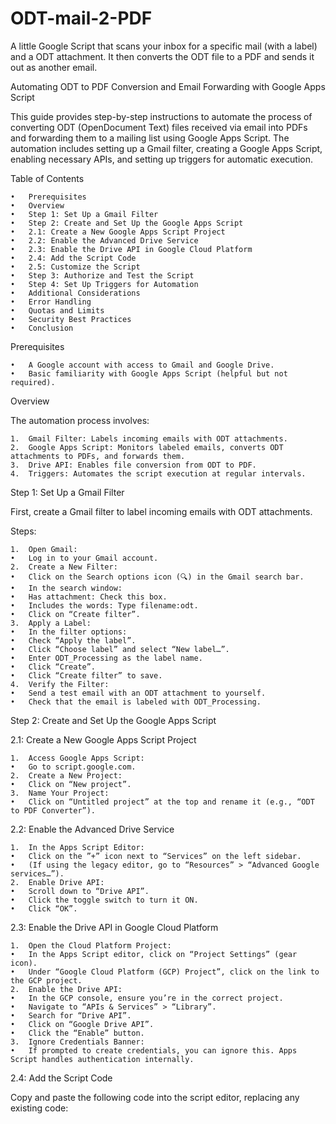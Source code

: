 # ODT-mail-2-PDF
A little Google Script that scans your inbox for a specific mail (with a label) and a ODT attachment. It then converts the ODT file to a PDF and sends it out as another email.



Automating ODT to PDF Conversion and Email Forwarding with Google Apps Script

This guide provides step-by-step instructions to automate the process of converting ODT (OpenDocument Text) files received via email into PDFs and forwarding them to a mailing list using Google Apps Script. The automation includes setting up a Gmail filter, creating a Google Apps Script, enabling necessary APIs, and setting up triggers for automatic execution.

Table of Contents

	•	Prerequisites
	•	Overview
	•	Step 1: Set Up a Gmail Filter
	•	Step 2: Create and Set Up the Google Apps Script
	•	2.1: Create a New Google Apps Script Project
	•	2.2: Enable the Advanced Drive Service
	•	2.3: Enable the Drive API in Google Cloud Platform
	•	2.4: Add the Script Code
	•	2.5: Customize the Script
	•	Step 3: Authorize and Test the Script
	•	Step 4: Set Up Triggers for Automation
	•	Additional Considerations
	•	Error Handling
	•	Quotas and Limits
	•	Security Best Practices
	•	Conclusion

Prerequisites

	•	A Google account with access to Gmail and Google Drive.
	•	Basic familiarity with Google Apps Script (helpful but not required).

Overview

The automation process involves:

	1.	Gmail Filter: Labels incoming emails with ODT attachments.
	2.	Google Apps Script: Monitors labeled emails, converts ODT attachments to PDFs, and forwards them.
	3.	Drive API: Enables file conversion from ODT to PDF.
	4.	Triggers: Automates the script execution at regular intervals.

Step 1: Set Up a Gmail Filter

First, create a Gmail filter to label incoming emails with ODT attachments.

Steps:

	1.	Open Gmail:
	•	Log in to your Gmail account.
	2.	Create a New Filter:
	•	Click on the Search options icon (🔍) in the Gmail search bar.
	•	In the search window:
	•	Has attachment: Check this box.
	•	Includes the words: Type filename:odt.
	•	Click on “Create filter”.
	3.	Apply a Label:
	•	In the filter options:
	•	Check “Apply the label”.
	•	Click “Choose label” and select “New label…”.
	•	Enter ODT_Processing as the label name.
	•	Click “Create”.
	•	Click “Create filter” to save.
	4.	Verify the Filter:
	•	Send a test email with an ODT attachment to yourself.
	•	Check that the email is labeled with ODT_Processing.

Step 2: Create and Set Up the Google Apps Script

2.1: Create a New Google Apps Script Project

	1.	Access Google Apps Script:
	•	Go to script.google.com.
	2.	Create a New Project:
	•	Click on “New project”.
	3.	Name Your Project:
	•	Click on “Untitled project” at the top and rename it (e.g., “ODT to PDF Converter”).

2.2: Enable the Advanced Drive Service

	1.	In the Apps Script Editor:
	•	Click on the ”+” icon next to “Services” on the left sidebar.
	•	(If using the legacy editor, go to “Resources” > “Advanced Google services…”).
	2.	Enable Drive API:
	•	Scroll down to “Drive API”.
	•	Click the toggle switch to turn it ON.
	•	Click “OK”.

2.3: Enable the Drive API in Google Cloud Platform

	1.	Open the Cloud Platform Project:
	•	In the Apps Script editor, click on “Project Settings” (gear icon).
	•	Under “Google Cloud Platform (GCP) Project”, click on the link to the GCP project.
	2.	Enable the Drive API:
	•	In the GCP console, ensure you’re in the correct project.
	•	Navigate to “APIs & Services” > “Library”.
	•	Search for “Drive API”.
	•	Click on “Google Drive API”.
	•	Click the “Enable” button.
	3.	Ignore Credentials Banner:
	•	If prompted to create credentials, you can ignore this. Apps Script handles authentication internally.

2.4: Add the Script Code

Copy and paste the following code into the script editor, replacing any existing code:
